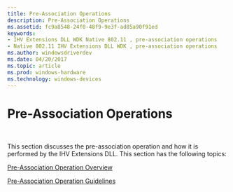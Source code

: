 ```yaml
---
title: Pre-Association Operations
description: Pre-Association Operations
ms.assetid: fc9a8548-24f0-48f9-9e3f-ad85a90f91ed
keywords:
- IHV Extensions DLL WDK Native 802.11 , pre-association operations
- Native 802.11 IHV Extensions DLL WDK , pre-association operations
ms.author: windowsdriverdev
ms.date: 04/20/2017
ms.topic: article
ms.prod: windows-hardware
ms.technology: windows-devices
---
```


# Pre-Association Operations




 

This section discusses the pre-association operation and how it is performed by the IHV Extensions DLL. This section has the following topics:

[Pre-Association Operation Overview](pre-association-operation-overview.md)

[Pre-Association Operation Guidelines](pre-association-operation-guidelines.md)

 

 





